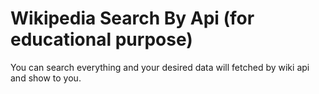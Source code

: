 
# Wikipedia Search By Api (for educational purpose)

You can search everything and your desired data will fetched by wiki api and show to you.
